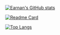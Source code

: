 [![Earnan's GitHub stats](https://github-readme-stats.vercel.app/api?username=earnan&count_private=true&show_icons=true&show_owner)](https://github.com/anuraghazra/github-readme-stats)

[![Readme Card](https://github-readme-stats.vercel.app/api/pin/?username=earnan&repo=github-readme-stats)](https://github.com/anuraghazra/github-readme-stats)

[![Top Langs](https://github-readme-stats.vercel.app/api/top-langs/?username=earnan&layout=compact)](https://github.com/anuraghazra/github-readme-stats)

<!--
**earnan/Earnan** is a ✨ _special_ ✨ repository because its `README.md` (this file) appears on your GitHub profile.
Here are some ideas to get you started:
- 🔭 I’m currently working on ...
- 🌱 I’m currently learning ...
- 👯 I’m looking to collaborate on ...
- 🤔 I’m looking for help with ...
- 💬 Ask me about ...
- 📫 How to reach me: ...
- 😄 Pronouns: ...
- ⚡ Fun fact: ...
-->
